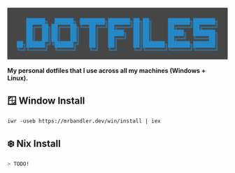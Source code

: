 ![Logo](https://github.com/mrbandler/.dotfiles/blob/f5c1da231a39dcc2554adaa1bb5ec3a77416c668/img/logo.png?raw=true)

**My personal dotfiles that I use across all my machines (Windows + Linux).**

## 🪟 Window Install

```pwsh
iwr -useb https://mrbandler.dev/win/install | iex
```

## ❄️ Nix Install

```bash
> TODO!
```